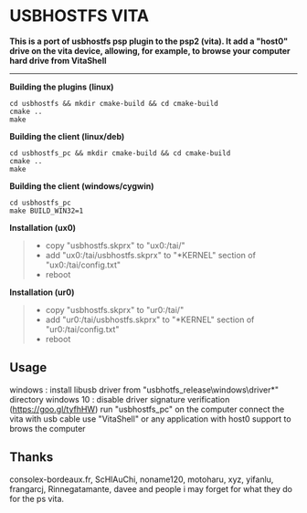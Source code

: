 USBHOSTFS VITA
==============

**This is a port of usbhostfs psp plugin to the psp2 (vita). It add a "host0" drive on the vita device, allowing, for example, to browse your computer hard drive from VitaShell**

-----

**Building the plugins (linux)**
```
cd usbhostfs && mkdir cmake-build && cd cmake-build
cmake ..
make
```

**Building the client (linux/deb)**
```
cd usbhostfs_pc && mkdir cmake-build && cd cmake-build
cmake ..
make
```

**Building the client (windows/cygwin)**
```
cd usbhostfs_pc
make BUILD_WIN32=1
```

**Installation (ux0)**
>- copy "usbhostfs.skprx" to "ux0:/tai/"
>- add "ux0:/tai/usbhostfs.skprx" to "*KERNEL" section of "ux0:/tai/config.txt"
>- reboot

**Installation (ur0)**
>- copy "usbhostfs.skprx" to "ur0:/tai/"
>- add "ur0:/tai/usbhostfs.skprx" to "*KERNEL" section of "ur0:/tai/config.txt"
>- reboot

Usage
--------
windows : install libusb driver from "usbhotfs_release\windows\driver*" directory
windows 10 : disable driver signature verification (https://goo.gl/tyfhHW)
run "usbhostfs_pc" on the computer
connect the vita with usb cable
use "VitaShell" or any application with host0 support to brows the computer 

Thanks
----------
consolex-bordeaux.fr, ScHlAuChi, noname120, motoharu, xyz, yifanlu, frangarcj, Rinnegatamante, davee and people i may forget for what they do for the ps vita.
